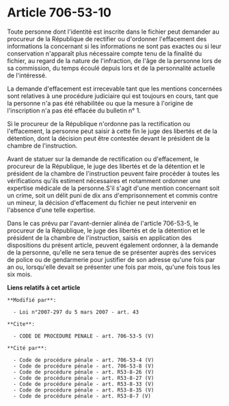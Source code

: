 # Article 706-53-10

Toute personne dont l'identité est inscrite dans le fichier peut demander au procureur de la République de rectifier ou
d'ordonner l'effacement des informations la concernant si les informations ne sont pas exactes ou si leur conservation
n'apparaît plus nécessaire compte tenu de la finalité du fichier, au regard de la nature de l'infraction, de l'âge de la
personne lors de sa commission, du temps écoulé depuis lors et de la personnalité actuelle de l'intéressé. 

La demande d'effacement est irrecevable tant que les mentions concernées sont relatives à une procédure judiciaire qui est
toujours en cours, tant que la personne n'a pas été réhabilitée ou que la mesure à l'origine de l'inscription n'a pas été
effacée du bulletin n° 1. 

Si le procureur de la République n'ordonne pas la rectification ou l'effacement, la personne peut saisir à cette fin le juge
des libertés et de la détention, dont la décision peut être contestée devant le président de la chambre de l'instruction. 

Avant de statuer sur la demande de rectification ou d'effacement, le procureur de la République, le juge des libertés et de
la détention et le président de la chambre de l'instruction peuvent faire procéder à toutes les vérifications qu'ils estiment
nécessaires et notamment ordonner une expertise médicale de la personne.S'il s'agit d'une mention concernant soit un crime,
soit un délit puni de dix ans d'emprisonnement et commis contre un mineur, la décision d'effacement du fichier ne peut
intervenir en l'absence d'une telle expertise. 

Dans le cas prévu par l'avant-dernier alinéa de l'article 706-53-5, le procureur de la République, le juge des libertés et de
la détention et le président de la chambre de l'instruction, saisis en application des dispositions du présent article,
peuvent également ordonner, à la demande de la personne, qu'elle ne sera tenue de se présenter auprès des services de police
ou de gendarmerie pour justifier de son adresse qu'une fois par an ou, lorsqu'elle devait se présenter une fois par mois,
qu'une fois tous les six mois.

**Liens relatifs à cet article**

	**Modifié par**:

	  - Loi n°2007-297 du 5 mars 2007 - art. 43

	**Cite**:

	  - CODE DE PROCEDURE PENALE - art. 706-53-5 (V)

	**Cité par**:

	  - Code de procédure pénale - art. 706-53-4 (V)
	  - Code de procédure pénale - art. 706-53-8 (V)
	  - Code de procédure pénale - art. R53-8-26 (V)
	  - Code de procédure pénale - art. R53-8-27 (V)
	  - Code de procédure pénale - art. R53-8-33 (V)
	  - Code de procédure pénale - art. R53-8-35 (V)
	  - Code de procédure pénale - art. R53-8-7 (V)
